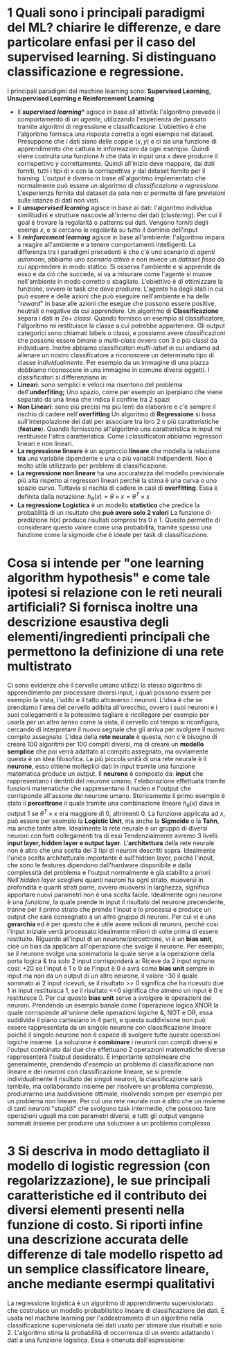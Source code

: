 # 1 Quali sono i principali paradigmi del ML? chiarire le differenze, e dare particolare enfasi per il caso del supervised learning. Si distinguano classificazione e regressione.
I principali paradigmi del machine learning sono: **Supervised Learning, Unsupervised Learning e Reinforcement Learning**
- Il **_supervised learning_*** agisce in base all'attività: l'algoritmo prevede il comportamento di un *agente*, utilizzando l'esperienza del passato tramite algoritmi di regressione e classificazione. L'obiettivo è che l'algoritmo fornisca una risposta corretta a ogni esempio nel dataset. Presuppone che i dati siano delle coppie $(x, y)$ e ci sia una funzione di apprendimento che cattura le informazioni da ogni esempio. Quindi viene costruita una funzione $h$ che data in input una $x$ deve produrre il corrispettivo $y$ correttamente. Quindi all'inizio deve mappare, dai dati forniti, tutti i tipi di $x$ con la corrispettiva $y$ dal dataset fornito per il training. L'output è diverso in base all'algoritmo implementato che normalmente può essere un algoritmo di *classificazione o regressione*. L'esperienza fornita dal dataset da sola non ci permette di fare previsioni sulle istanze di dati non visti.
- Il **_unsupervised learning_** agisce in base ai dati: l'algoritmo individua similitudini e strutture nascoste all'interno dei dati (*clustering*). Per cui il goal è trovare la regolarità o patterns sui dati. Vengono forniti degli esempi $x$, e si cercano le regolarità su tutto il dominio dell'input
- Il **_reinforcement learning_** agisce in base all'ambiente: l'algoritmo impara a reagire all'ambiente e a tenere comportamenti intelligenti. La differenza tra i paradigmi precedenti è che c'è uno scenario di *agenti autonomi*, abbiamo uno *scenario attivo* e non invece un *dataset fisso* da cui apprendere in modo statico. Si osserva l'ambiente e si apprende da esso e da ciò che succede, si va a misurare come l'agente si muove nell'ambiente in modo corretto o sbagliato. L'obiettivo è di ottimizzare la funzione, ovvero le task che deve produrre. L'agente ha degli stati in cui può essere e delle azioni che può eseguire nell'ambiente e ha delle "*reward*" in base alle azioni che esegue che possono essere positive, neutrali o negative da cui apprendere.
Un algoritmo di **Classificazione** separa i dati in 2o+ *classi*. Quando fornisco un esempio al classificatore, l'algoritmo mi restituisce la classe a cui potrebbe appartenere. Gli output categorici sono chiamati labels o classi, e possiamo avere classificazioni che possono essere *binarie* o *multi-class* ovvero con 3 o più classi da individuare. Inoltre abbiamo classificatori *multi-label* in cui andiamo ad allenare un nostro classificatore a riconoscere un determinato tipo di classe *individualmente*. Per esempio da un immagine di una piazza dobbiamo riconoscere in una immagine in comune diversi oggetti. I classificatori si differenziano in:
- **Lineari**: sono semplici e veloci ma risentono del problema dell'**underfiting;** Uno spazio, come per esempio un iperpiano che viene separato da una linea che indica il confine tra 2 spazi
- **Non Lineari**: sono più precisi ma più lenti da elaborare e c'è sempre il rischio di cadere nell'**overfitting**
Un algoritmo di **Regressione** si basa sull'interpolazione dei dati per associare tra loro 2 o più caratteristiche (**feature**). Quando forniscono all'algoritmo una caratteristica in input mi restituisce l'altra caratteristica. Come i classificatori abbiamo regressori lineari e non lineari.
- **La regressione lineare** è un approccio **lineare** che modella la relazione **tra** una variabile dipendente e una o più variabili indipendenti. Non è molto utile utilizzarlo per problemi di classificazione.
- **La regressione non lineare** ha una accuratezza del modello previsionale più alta rispetto ai regressori lineari perchè la stima è una curva o uno spazio curvo. Tuttavia si rischia di cadere in casi di **overfitting**. Essa è definita dalla notazione: $h_\theta(x) = \theta \times x = \theta^T \times x$ 
- **La regressione Logistica** è un modello **statistico** che predice la probabilità di un risultato che **può avere solo 2 valori**
La funzione di predizione $h(x)$ produce risultati compresi tra 0 e 1. Questo permette di considerare questo valore come una probabilità, tramite spesso una funzione come la sigmoide che è ideale per task di classificazione.

# Cosa si intende per "one learning algorithm hypothesis" e come tale ipotesi si relazione con le reti neurali artificiali? Si fornisca inoltre una descrizione esaustiva degli elementi/ingredienti principali che permettono la definizione di una rete multistrato
Ci sono evidenze che il cervello umano utilizzi lo stesso algoritmo di apprendimento per processare diversi input, i quali possono essere per esempio la vista, l'udito e il tatto attraverso i neuroni.
L'idea è che se prendiamo l'area del cervello adibita all'orecchio, ovvero i suoi neuroni e i suoi collegamenti e la potessimo tagliare e ricollegare per esempio per usarla per un altro senso come la vista, il cervello col tempo si riconfigura, cercando di interpretare il nuovo segnale che gli arriva per svolgere il nuovo compito assegnato.
L'idea della **rete neurale** è questa, non c'è bisogno di creare 100 algoritmi per 100 compiti diversi, ma di creare un **modello semplice** che poi verrà adattato al compito assegnato, ma ovviamente questa è un idea filosofica.
La più piccola unità di una rete neurale è il **neurone**, esso ottiene molteplici dati in input tramite una funzione matematica produce un output. Il **neurone** è composto da: **input** che rappresentano i dentriti del neurone umano, l'elaborazione effettuata tramite funzioni matematiche che rappresentano il nucleo e l'output che corrisponde all'assone del neurone umano.
Storicamente il primo esempio è stato il **percettrone** il quale tramite una combinazione lineare $h_\theta(x)$ dava in output 1 se $\theta^T \times x$ era maggiore di 0, altrimenti 0. La funzione applicata ad $x$, può essere per esempio la **Logistic Unit**, ma anche la **Sigmoide** o la **Tahn**, ma anche tante altre. Idealmente la rete neurale è un gruppo di diversi neuroni con forti collegamenti tra di essi Tendenzialmente avremo 3 livelli: **input layer, hidden layer e output layer**.
L'**architettura** della rete neurale non è altro che una scelta dei 3 tipi di neuroni descritti sopra. Idealmente l'unica scelta architetturale importante è sull'hidden layer, poichè l'input, che sono le features dipendono dall'hardware disponibile e dalla complessità del problema e l'output normalmente è già stabilito a priori.
Nell'_hidden layer_ scegliere quanti neuroni ha ogni strato, muoversi in profondità e quanti strati porre, ovvero muoversi in larghezza, significa apportare nuovi parametri non è una scelta facile.
Idealmente ogni _neurone_ è una _funzione_, la quale prende in input il risultato del neurone precendente, tranne per il primo strato che prende l'input e lo processa e produce un output che sarà consegnato a un altro gruppo di neuroni. Per cui vi è una **gerarchia** ed è per questo che è utile avere milioni di neuroni, perchè così l'input iniziale verrà processato idealmente milioni di volte prima di essere restituito.
Riguardo all'input di un neurone/percettrone, vi è un **bias unit**, cioè un bias da applicare all'operazione che svolge il neurone. Per esempio, se il neurone svolge una sommatoria la quale serve a la operazione della porta logica & tra solo 2 input corrisponderà a:
	Riceve da 2 input ognuno così: +20 se l'input è 1 o 0 se l'input è 0 e avrà come **bias unit** sempre in input ma non da un output di un altro neurone, il valore -30 il quale sommato ai 2 input ricevuti, se il risultato >> 0 significa che ha ricevuto due 1 in input restituisca 1, se il risultato <<0 significa che almeno un input è 0 e restituisce 0. Per cui questo **bias unit** serve a svolgere le operazioni dei neuroni.
Prendendo un esempio banale come l'operazione logica XNOR la quale corrisponde all'unione delle operazioni logiche &, NOT e OR, essa suddivide il piano cartesiano in 4 parti, e questa suddivisone non può essere rappresentata da un singolo neurone con classificazione lineare poichè il singolo neurone non è capace di svolgere tutte queste operazioni logiche insieme.
La soluzione è **combinare** i neuroni con compiti diversi e l'output combinato dai due che effettuano 2 operazioni matematiche diverse rappresenterà l'output desiderato.
È importante sottolineare che generalmente, prendendo d'esempio un problema di classificazione non lineare e dei neuroni con classificazione lineare, se si prende individualmente il risultato dei singoli neuroni, la classificazione sarà terribile, ma collaborando insieme per risolvere un problema complesso, produrranno una suddivisione ottimale, risolvendo sempre per esempio per un problema non lineare. Per cui una rete neurale non è altro che un insieme di tanti neuroni "stupidi" che svolgono task intermedie, che possono fare operazioni uguali ma con parametri diversi, e tutti gli output vengono sommati insieme per produrre una soluzione a un problema complesso.

# 3 Si descriva in modo dettagliato il modello di logistic regression (con regolarizzazione), le sue principali caratteristiche ed il contributo dei diversi elementi presenti nella funzione di costo. Si riporti infine una descrizione accurata delle differenze di tale modello rispetto ad un semplice classificatore lineare, anche mediante esermpi qualitativi
La regressione logistica è un algoritmo di apprendimento supervisionato che costruisce un modello probabilistico lineare di classificazione dei dati. È usata nel machine learning per l'addestramento di un algoritmo nella classificazione supervisionata dei dati usato per stimare due risultati e solo 2.
L'algoritmo stima la probabilità di occorrenza di un evento adattando i dati a una funzione logistica.
Essa è ottenuta dall'espressione: 
